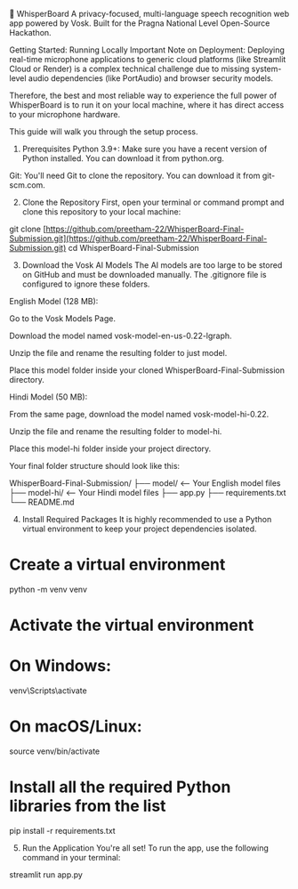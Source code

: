 🎤 WhisperBoard
A privacy-focused, multi-language speech recognition web app powered by Vosk. Built for the Pragna National Level Open-Source Hackathon.

Getting Started: Running Locally
Important Note on Deployment: Deploying real-time microphone applications to generic cloud platforms (like Streamlit Cloud or Render) is a complex technical challenge due to missing system-level audio dependencies (like PortAudio) and browser security models.

Therefore, the best and most reliable way to experience the full power of WhisperBoard is to run it on your local machine, where it has direct access to your microphone hardware.

This guide will walk you through the setup process.

1. Prerequisites
Python 3.9+: Make sure you have a recent version of Python installed. You can download it from python.org.

Git: You'll need Git to clone the repository. You can download it from git-scm.com.

2. Clone the Repository
First, open your terminal or command prompt and clone this repository to your local machine:

git clone [https://github.com/preetham-22/WhisperBoard-Final-Submission.git](https://github.com/preetham-22/WhisperBoard-Final-Submission.git)
cd WhisperBoard-Final-Submission

3. Download the Vosk AI Models
The AI models are too large to be stored on GitHub and must be downloaded manually. The .gitignore file is configured to ignore these folders.

English Model (128 MB):

Go to the Vosk Models Page.

Download the model named vosk-model-en-us-0.22-lgraph.

Unzip the file and rename the resulting folder to just model.

Place this model folder inside your cloned WhisperBoard-Final-Submission directory.

Hindi Model (50 MB):

From the same page, download the model named vosk-model-hi-0.22.

Unzip the file and rename the resulting folder to model-hi.

Place this model-hi folder inside your project directory.

Your final folder structure should look like this:

WhisperBoard-Final-Submission/
├── model/            <-- Your English model files
├── model-hi/         <-- Your Hindi model files
├── app.py
├── requirements.txt
└── README.md

4. Install Required Packages
It is highly recommended to use a Python virtual environment to keep your project dependencies isolated.

# Create a virtual environment
python -m venv venv

# Activate the virtual environment
# On Windows:
venv\Scripts\activate
# On macOS/Linux:
source venv/bin/activate

# Install all the required Python libraries from the list
pip install -r requirements.txt

5. Run the Application
You're all set! To run the app, use the following command in your terminal:

streamlit run app.py
